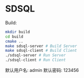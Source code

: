 # SDSQL

Build:

```bash
mkdir build
cd build
cmake ..
make sdsql-server # Build Server
make sdsql-client # Build Client
./sdsql-server # Run Server
./sdsql-client # Run Client
```

默认用户名: admin
默认密码: 123456
